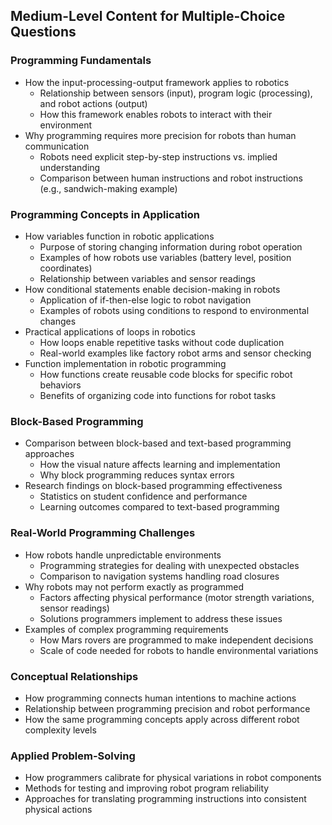 ## Medium-Level Content for Multiple-Choice Questions

### Programming Fundamentals
- How the input-processing-output framework applies to robotics
  - Relationship between sensors (input), program logic (processing), and robot actions (output)
  - How this framework enables robots to interact with their environment
- Why programming requires more precision for robots than human communication
  - Robots need explicit step-by-step instructions vs. implied understanding
  - Comparison between human instructions and robot instructions (e.g., sandwich-making example)

### Programming Concepts in Application
- How variables function in robotic applications
  - Purpose of storing changing information during robot operation
  - Examples of how robots use variables (battery level, position coordinates)
  - Relationship between variables and sensor readings
- How conditional statements enable decision-making in robots
  - Application of if-then-else logic to robot navigation
  - Examples of robots using conditions to respond to environmental changes
- Practical applications of loops in robotics
  - How loops enable repetitive tasks without code duplication
  - Real-world examples like factory robot arms and sensor checking
- Function implementation in robotic programming
  - How functions create reusable code blocks for specific robot behaviors
  - Benefits of organizing code into functions for robot tasks

### Block-Based Programming
- Comparison between block-based and text-based programming approaches
  - How the visual nature affects learning and implementation
  - Why block programming reduces syntax errors
- Research findings on block-based programming effectiveness
  - Statistics on student confidence and performance
  - Learning outcomes compared to text-based programming

### Real-World Programming Challenges
- How robots handle unpredictable environments
  - Programming strategies for dealing with unexpected obstacles
  - Comparison to navigation systems handling road closures
- Why robots may not perform exactly as programmed
  - Factors affecting physical performance (motor strength variations, sensor readings)
  - Solutions programmers implement to address these issues
- Examples of complex programming requirements
  - How Mars rovers are programmed to make independent decisions
  - Scale of code needed for robots to handle environmental variations

### Conceptual Relationships
- How programming connects human intentions to machine actions
- Relationship between programming precision and robot performance
- How the same programming concepts apply across different robot complexity levels

### Applied Problem-Solving
- How programmers calibrate for physical variations in robot components
- Methods for testing and improving robot program reliability
- Approaches for translating programming instructions into consistent physical actions
